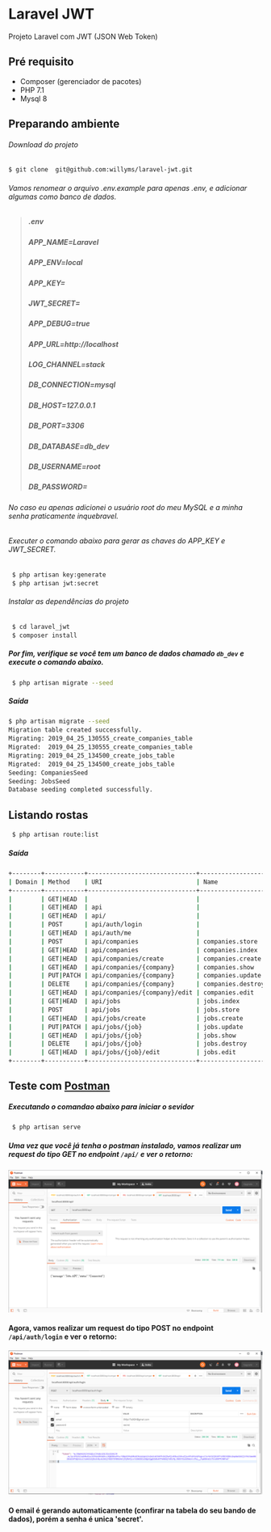 # Laravel JWT

Projeto Laravel com JWT (JSON Web Token)

## Pré requisito
- Composer (gerenciador de pacotes)
- PHP 7.1
- Mysql 8


## Preparando ambiente
###### Download do projeto

```sh 
$ git clone  git@github.com:willyms/laravel-jwt.git 
```

###### Vamos renomear o arquivo .env.example para apenas .env, e adicionar algumas como banco de dados.
> ##### .env
> ##### APP_NAME=Laravel
> ##### APP_ENV=local
> ##### APP_KEY=
> ##### JWT_SECRET=
> ##### APP_DEBUG=true
> ##### APP_URL=http://localhost
> ##### 
> ##### LOG_CHANNEL=stack
> ##### 
> ##### DB_CONNECTION=mysql
> ##### DB_HOST=127.0.0.1
> ##### DB_PORT=3306
> ##### DB_DATABASE=db_dev
> ##### DB_USERNAME=root
> ##### DB_PASSWORD=
> 
###### No caso eu apenas adicionei o usuário root do meu MySQL e a minha senha praticamente inquebravel.
###### Executer o comando abaixo para gerar as chaves do APP_KEY e JWT_SECRET.
```sh
 $ php artisan key:generate
 $ php artisan jwt:secret 
```
###### Instalar as dependências do projeto
```sh
 $ cd laravel_jwt
 $ composer install 
```
##### Por fim, verifique se você tem um banco de dados chamado ```db_dev``` e execute o comando abaixo.
```sh
 $ php artisan migrate --seed
```
##### Saída 
```sh
$ php artisan migrate --seed
Migration table created successfully.
Migrating: 2019_04_25_130555_create_companies_table
Migrated:  2019_04_25_130555_create_companies_table
Migrating: 2019_04_25_134500_create_jobs_table
Migrated:  2019_04_25_134500_create_jobs_table
Seeding: CompaniesSeed
Seeding: JobsSeed
Database seeding completed successfully.
```

## Listando rostas
```sh
 $ php artisan route:list
```
##### Saída 
```sh
+--------+-----------+------------------------------+-------------------+--------------------------------------------------+----------------+
| Domain | Method    | URI                          | Name              | Action                                           | Middleware     |
+--------+-----------+------------------------------+-------------------+--------------------------------------------------+----------------+
|        | GET|HEAD  |                              |                   | Closure                                          | web            |
|        | GET|HEAD  | api                          |                   | Closure                                          | api            |
|        | GET|HEAD  | api/                         |                   | Closure                                          | api            |
|        | POST      | api/auth/login               |                   | App\Http\Controllers\AuthController@authenticate | api            |
|        | GET|HEAD  | api/auth/me                  |                   | App\Http\Controllers\AuthController@me           | api,jwt.verify |
|        | POST      | api/companies                | companies.store   | App\Http\Controllers\CompaniesController@store   | api,jwt.verify |
|        | GET|HEAD  | api/companies                | companies.index   | App\Http\Controllers\CompaniesController@index   | api,jwt.verify |
|        | GET|HEAD  | api/companies/create         | companies.create  | App\Http\Controllers\CompaniesController@create  | api,jwt.verify |
|        | GET|HEAD  | api/companies/{company}      | companies.show    | App\Http\Controllers\CompaniesController@show    | api,jwt.verify |
|        | PUT|PATCH | api/companies/{company}      | companies.update  | App\Http\Controllers\CompaniesController@update  | api,jwt.verify |
|        | DELETE    | api/companies/{company}      | companies.destroy | App\Http\Controllers\CompaniesController@destroy | api,jwt.verify |
|        | GET|HEAD  | api/companies/{company}/edit | companies.edit    | App\Http\Controllers\CompaniesController@edit    | api,jwt.verify |
|        | GET|HEAD  | api/jobs                     | jobs.index        | App\Http\Controllers\JobsController@index        | api,jwt.verify |
|        | POST      | api/jobs                     | jobs.store        | App\Http\Controllers\JobsController@store        | api,jwt.verify |
|        | GET|HEAD  | api/jobs/create              | jobs.create       | App\Http\Controllers\JobsController@create       | api,jwt.verify |
|        | PUT|PATCH | api/jobs/{job}               | jobs.update       | App\Http\Controllers\JobsController@update       | api,jwt.verify |
|        | GET|HEAD  | api/jobs/{job}               | jobs.show         | App\Http\Controllers\JobsController@show         | api,jwt.verify |
|        | DELETE    | api/jobs/{job}               | jobs.destroy      | App\Http\Controllers\JobsController@destroy      | api,jwt.verify |
|        | GET|HEAD  | api/jobs/{job}/edit          | jobs.edit         | App\Http\Controllers\JobsController@edit         | api,jwt.verify |
+--------+-----------+------------------------------+-------------------+--------------------------------------------------+----------------+
```
## Teste com [Postman](https://chrome.google.com/webstore/detail/postman/fhbjgbiflinjbdggehcddcbncdddomop?hl=pt-BR)
##### Executando o comandao abaixo para iniciar o sevidor
```sh
 $ php artisan serve
```
##### Uma vez que você já tenha o postman instalado, vamos realizar um request do tipo GET no endpoint ```/api/``` e ver o retorno:
![alt text](https://github.com/willyms/laravel-jwt/blob/master/postman-imagem-01.PNG)

#### Agora, vamos realizar um request do tipo POST no endpoint ```/api/auth/login``` e ver o retorno:
![alt text](https://github.com/willyms/laravel-jwt/blob/master/postman-imagem-02.PNG)
#### O email é gerando automaticamente (confirar na tabela do seu bando de dados), porém a senha é unica 'secret'.
